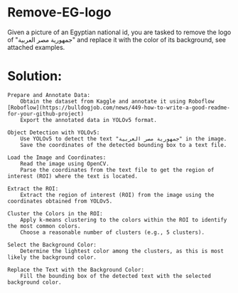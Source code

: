 # Remove-EG-logo
Given a picture of an Egyptian national id, you are tasked to remove the logo of "جمهورية مصر العربية" and replace it with the color of its background, see attached examples.

# Solution:
    Prepare and Annotate Data:
        Obtain the dataset from Kaggle and annotate it using Roboflow [Roboflow](https://bulldogjob.com/news/449-how-to-write-a-good-readme-for-your-github-project)
        Export the annotated data in YOLOv5 format.
    
    Object Detection with YOLOv5:
        Use YOLOv5 to detect the text "جمهورية مصر العربية" in the image.
        Save the coordinates of the detected bounding box to a text file.

    Load the Image and Coordinates:
        Read the image using OpenCV.
        Parse the coordinates from the text file to get the region of interest (ROI) where the text is located.

    Extract the ROI:
        Extract the region of interest (ROI) from the image using the coordinates obtained from YOLOv5.

    Cluster the Colors in the ROI:
        Apply k-means clustering to the colors within the ROI to identify the most common colors.
        Choose a reasonable number of clusters (e.g., 5 clusters).

    Select the Background Color:
        Determine the lightest color among the clusters, as this is most likely the background color.

    Replace the Text with the Background Color:
        Fill the bounding box of the detected text with the selected background color.
